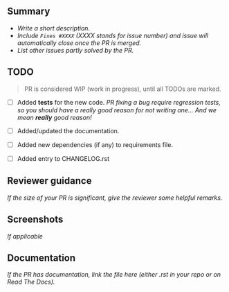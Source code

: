 ## Summary

- *Write a short description.*
- *Include `Fixes #XXXX` (XXXX stands for issue number) and issue will automatically close once the PR is merged.*
- *List other issues partly solved by the PR.*


## TODO

> PR is considered WIP (work in progress), until all TODOs are marked.

- [ ] Added **tests** for the new code.
*PR fixing a bug require regression tests, so you should have a really good reason for not writing one... And we mean **really** good reason!*
- [ ] Added/updated the documentation.
- [ ] Added new dependencies (if any) to requirements file.
- [ ] Added entry to CHANGELOG.rst


## Reviewer guidance

*If the size of your PR is significant, give the reviewer some helpful remarks.*


## Screenshots

*If applicable*


## Documentation

*If the PR has documentation, link the file here (either .rst in your repo or on Read The Docs).*
